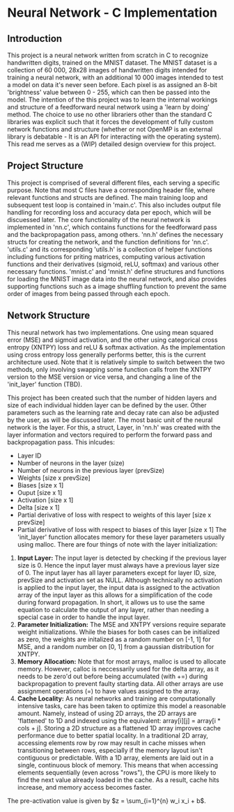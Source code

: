 # Neural Network - C Implementation
## Introduction
This project is a neural network written from scratch in C to recognize handwritten digits, trained on the MNIST dataset. The MNIST dataset is a collection of 60 000, 28x28 images of handwritten digits intended for training a neural network, with an additional 10 000 images intended to test a model on data it's never seen before. Each pixel is as assigned an 8-bit 'brightness' value between 0 - 255, which can then be passed into the model. The intention of the this project was to learn the internal workings and structure of a feedforward neural network using a 'learn by doing' method. The choice to use no other librariers other than the standard C libraries was explicit such that it forces the development of fully custom network functions and structure (whether or not OpenMP is an external library is debatable - It is an API for interacting with the operating system). This read me serves as a (WIP) detailed design overview for this project. 

## Project Structure
This project is comprised of several different files, each serving a specific purpose. Note that most C files have a corresponding header file, where relevant functions and structs are defined. The main training loop and subsequent test loop is contained in 'main.c'. This also includes output file handling for recording loss and accuracy data per epoch, which will be discuessed later. The core functionality of the neural network is implemented in 'nn.c', which contains functions for the feedforward pass and the backpropagation pass, among others. 'nn.h' defines the necessary structs for creating the network, and the function definitions for 'nn.c'. 'utils.c' and its corresponding 'utils.h' is a collection of helper functions including functions for priting matrices, computing various activation functions and their derivatives (sigmoid, reLU, softmax) and various other necessary functions. 'mnist.c' and 'mnist.h' define structures and functions for loading the MNIST image data into the neural network, and also provides supporting functions such as a image shuffling function to prevent the same order of images from being passed through each epoch.

## Network Structure
This neural network has two implementations. One using mean squared error (MSE) and sigmoid activation, and the other using categorical cross entropy  (XNTPY) loss and reLU & softmax activation. As the implementation using cross entropy loss generally performs better, this is the current architecture used. Note that it is relatively simple to switch between the two methods, only involving swapping some function calls from the XNTPY version to the MSE version or vice versa, and changing a line of the 'init_layer' function (TBD).

This project has been created such that the number of hidden layers and size of each individual hidden layer can be defined by the user. Other parameters such as the learning rate and decay rate can also be adjusted by the user, as will be discussed later. The most basic unit of the neural network is the layer. For this, a struct, Layer, in 'nn.h' was created with the layer information and vectors required to perform the forward pass and backpropagation pass. This inlcudes:
- Layer ID
- Number of neurons in the layer (size)
- Number of neurons in the previous layer (prevSize)
- Weights [size x prevSize]
- Biases [size x 1]
- Ouput [size x 1]
- Activation [size x 1]
- Delta [size x 1]
- Partial derivative of loss with respect to weights of this layer [size x prevSize]
- Partial derivative of loss with respect to biases of this layer [size x 1] 
The 'init_layer' function allocates memory for these layer parameters usually using malloc. There are four things of note with the layer initialization: 
1. **Input Layer:** The input layer is detected by checking if the previous layer size is 0. Hence the input layer must always have a previous layer size of 0. The input layer has all layer parameters except for layer ID, size, prevSize and activation set as NULL. Although technically no activation is applied to the input layer, the input data is assigned to the activation array of the input layer as this allows for a simplification of the code during forward propagation. In short, it allows us to use the same equation to calculate the output of any layer, rather than needing a special case in order to handle the input layer.
2. **Parameter Initialization:** The MSE and XNTPY versions require separate weight initializations. While the biases for both cases can be initialized as zero, the weights are initalized as a random number on [-1, 1] for MSE, and a random number on [0, 1] from a gaussian distribution for XNTPY.
3. **Memory Allocation:** Note that for most arrays, malloc is used to allocate memory. However, calloc is neccessarily used for the delta array, as it needs to be zero'd out before being accumulated (with  +=) during backpropagation to prevent faulty starting data. All other arrays are use assignment operations (=) to have values assigned to the array. 
4. **Cache Locality:** As neural networks and training are computationally intensive tasks, care has been taken to optimize this model a reasonable amount. Namely, instead of using 2D arrays, the 2D arrays are 'flattened' to 1D and indexed using the equivalent: array[i][j] = array[i * cols + j]. Storing a 2D structure as a flattened 1D array improves cache performance due to better spatial locality. In a traditional 2D array, accessing elements row by row may result in cache misses when transitioning between rows, especially if the memory layout isn't contiguous or predictable. With a 1D array, elements are laid out in a single, continuous block of memory. This means that when accessing elements sequentially (even across "rows"), the CPU is more likely to find the next value already loaded in the cache. As a result, cache hits increase, and memory access becomes faster.




The pre-activation value is given by $z = \sum_{i=1}^{n} w_i x_i + b$.

